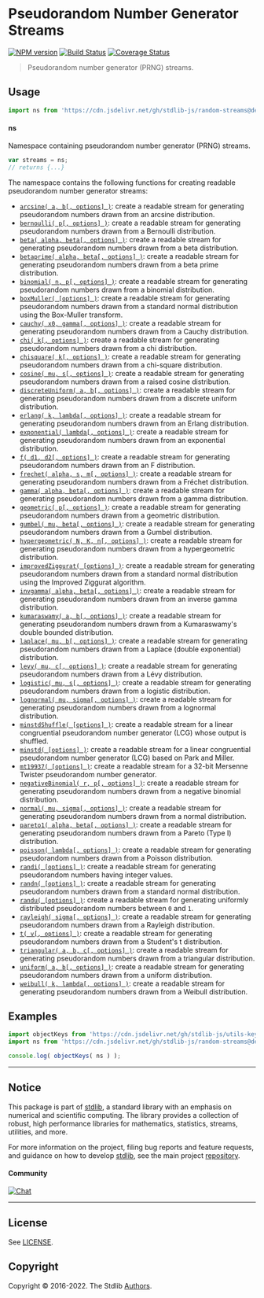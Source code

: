 <!--

@license Apache-2.0

Copyright (c) 2018 The Stdlib Authors.

Licensed under the Apache License, Version 2.0 (the "License");
you may not use this file except in compliance with the License.
You may obtain a copy of the License at

   http://www.apache.org/licenses/LICENSE-2.0

Unless required by applicable law or agreed to in writing, software
distributed under the License is distributed on an "AS IS" BASIS,
WITHOUT WARRANTIES OR CONDITIONS OF ANY KIND, either express or implied.
See the License for the specific language governing permissions and
limitations under the License.

-->

# Pseudorandom Number Generator Streams

[![NPM version][npm-image]][npm-url] [![Build Status][test-image]][test-url] [![Coverage Status][coverage-image]][coverage-url] <!-- [![dependencies][dependencies-image]][dependencies-url] -->

> Pseudorandom number generator (PRNG) streams.



<section class="usage">

## Usage

```javascript
import ns from 'https://cdn.jsdelivr.net/gh/stdlib-js/random-streams@deno/mod.js';
```

#### ns

Namespace containing pseudorandom number generator (PRNG) streams.

```javascript
var streams = ns;
// returns {...}
```

The namespace contains the following functions for creating readable pseudorandom number generator streams:

<!-- <toc pattern="*"> -->

<div class="namespace-toc">

-   <span class="signature">[`arcsine( a, b[, options] )`][@stdlib/random/streams/arcsine]</span><span class="delimiter">: </span><span class="description">create a readable stream for generating pseudorandom numbers drawn from an arcsine distribution.</span>
-   <span class="signature">[`bernoulli( p[, options] )`][@stdlib/random/streams/bernoulli]</span><span class="delimiter">: </span><span class="description">create a readable stream for generating pseudorandom numbers drawn from a Bernoulli distribution.</span>
-   <span class="signature">[`beta( alpha, beta[, options] )`][@stdlib/random/streams/beta]</span><span class="delimiter">: </span><span class="description">create a readable stream for generating pseudorandom numbers drawn from a beta distribution.</span>
-   <span class="signature">[`betaprime( alpha, beta[, options] )`][@stdlib/random/streams/betaprime]</span><span class="delimiter">: </span><span class="description">create a readable stream for generating pseudorandom numbers drawn from a beta prime distribution.</span>
-   <span class="signature">[`binomial( n, p[, options] )`][@stdlib/random/streams/binomial]</span><span class="delimiter">: </span><span class="description">create a readable stream for generating pseudorandom numbers drawn from a binomial distribution.</span>
-   <span class="signature">[`boxMuller( [options] )`][@stdlib/random/streams/box-muller]</span><span class="delimiter">: </span><span class="description">create a readable stream for generating pseudorandom numbers drawn from a standard normal distribution using the Box-Muller transform.</span>
-   <span class="signature">[`cauchy( x0, gamma[, options] )`][@stdlib/random/streams/cauchy]</span><span class="delimiter">: </span><span class="description">create a readable stream for generating pseudorandom numbers drawn from a Cauchy distribution.</span>
-   <span class="signature">[`chi( k[, options] )`][@stdlib/random/streams/chi]</span><span class="delimiter">: </span><span class="description">create a readable stream for generating pseudorandom numbers drawn from a chi distribution.</span>
-   <span class="signature">[`chisquare( k[, options] )`][@stdlib/random/streams/chisquare]</span><span class="delimiter">: </span><span class="description">create a readable stream for generating pseudorandom numbers drawn from a chi-square distribution.</span>
-   <span class="signature">[`cosine( mu, s[, options] )`][@stdlib/random/streams/cosine]</span><span class="delimiter">: </span><span class="description">create a readable stream for generating pseudorandom numbers drawn from a raised cosine distribution.</span>
-   <span class="signature">[`discreteUniform( a, b[, options] )`][@stdlib/random/streams/discrete-uniform]</span><span class="delimiter">: </span><span class="description">create a readable stream for generating pseudorandom numbers drawn from a discrete uniform distribution.</span>
-   <span class="signature">[`erlang( k, lambda[, options] )`][@stdlib/random/streams/erlang]</span><span class="delimiter">: </span><span class="description">create a readable stream for generating pseudorandom numbers drawn from an Erlang distribution.</span>
-   <span class="signature">[`exponential( lambda[, options] )`][@stdlib/random/streams/exponential]</span><span class="delimiter">: </span><span class="description">create a readable stream for generating pseudorandom numbers drawn from an exponential distribution.</span>
-   <span class="signature">[`f( d1, d2[, options] )`][@stdlib/random/streams/f]</span><span class="delimiter">: </span><span class="description">create a readable stream for generating pseudorandom numbers drawn from an F distribution.</span>
-   <span class="signature">[`frechet( alpha, s, m[, options] )`][@stdlib/random/streams/frechet]</span><span class="delimiter">: </span><span class="description">create a readable stream for generating pseudorandom numbers drawn from a Fréchet distribution.</span>
-   <span class="signature">[`gamma( alpha, beta[, options] )`][@stdlib/random/streams/gamma]</span><span class="delimiter">: </span><span class="description">create a readable stream for generating pseudorandom numbers drawn from a gamma distribution.</span>
-   <span class="signature">[`geometric( p[, options] )`][@stdlib/random/streams/geometric]</span><span class="delimiter">: </span><span class="description">create a readable stream for generating pseudorandom numbers drawn from a geometric distribution.</span>
-   <span class="signature">[`gumbel( mu, beta[, options] )`][@stdlib/random/streams/gumbel]</span><span class="delimiter">: </span><span class="description">create a readable stream for generating pseudorandom numbers drawn from a Gumbel distribution.</span>
-   <span class="signature">[`hypergeometric( N, K, n[, options] )`][@stdlib/random/streams/hypergeometric]</span><span class="delimiter">: </span><span class="description">create a readable stream for generating pseudorandom numbers drawn from a hypergeometric distribution.</span>
-   <span class="signature">[`improvedZiggurat( [options] )`][@stdlib/random/streams/improved-ziggurat]</span><span class="delimiter">: </span><span class="description">create a readable stream for generating pseudorandom numbers drawn from a standard normal distribution using the Improved Ziggurat algorithm.</span>
-   <span class="signature">[`invgamma( alpha, beta[, options] )`][@stdlib/random/streams/invgamma]</span><span class="delimiter">: </span><span class="description">create a readable stream for generating pseudorandom numbers drawn from an inverse gamma distribution.</span>
-   <span class="signature">[`kumaraswamy( a, b[, options] )`][@stdlib/random/streams/kumaraswamy]</span><span class="delimiter">: </span><span class="description">create a readable stream for generating pseudorandom numbers drawn from a Kumaraswamy's double bounded distribution.</span>
-   <span class="signature">[`laplace( mu, b[, options] )`][@stdlib/random/streams/laplace]</span><span class="delimiter">: </span><span class="description">create a readable stream for generating pseudorandom numbers drawn from a Laplace (double exponential) distribution.</span>
-   <span class="signature">[`levy( mu, c[, options] )`][@stdlib/random/streams/levy]</span><span class="delimiter">: </span><span class="description">create a readable stream for generating pseudorandom numbers drawn from a Lévy distribution.</span>
-   <span class="signature">[`logistic( mu, s[, options] )`][@stdlib/random/streams/logistic]</span><span class="delimiter">: </span><span class="description">create a readable stream for generating pseudorandom numbers drawn from a logistic distribution.</span>
-   <span class="signature">[`lognormal( mu, sigma[, options] )`][@stdlib/random/streams/lognormal]</span><span class="delimiter">: </span><span class="description">create a readable stream for generating pseudorandom numbers drawn from a lognormal distribution.</span>
-   <span class="signature">[`minstdShuffle( [options] )`][@stdlib/random/streams/minstd-shuffle]</span><span class="delimiter">: </span><span class="description">create a readable stream for a linear congruential pseudorandom number generator (LCG) whose output is shuffled.</span>
-   <span class="signature">[`minstd( [options] )`][@stdlib/random/streams/minstd]</span><span class="delimiter">: </span><span class="description">create a readable stream for a linear congruential pseudorandom number generator (LCG) based on Park and Miller.</span>
-   <span class="signature">[`mt19937( [options] )`][@stdlib/random/streams/mt19937]</span><span class="delimiter">: </span><span class="description">create a readable stream for a 32-bit Mersenne Twister pseudorandom number generator.</span>
-   <span class="signature">[`negativeBinomial( r, p[, options] )`][@stdlib/random/streams/negative-binomial]</span><span class="delimiter">: </span><span class="description">create a readable stream for generating pseudorandom numbers drawn from a negative binomial distribution.</span>
-   <span class="signature">[`normal( mu, sigma[, options] )`][@stdlib/random/streams/normal]</span><span class="delimiter">: </span><span class="description">create a readable stream for generating pseudorandom numbers drawn from a normal distribution.</span>
-   <span class="signature">[`pareto1( alpha, beta[, options] )`][@stdlib/random/streams/pareto-type1]</span><span class="delimiter">: </span><span class="description">create a readable stream for generating pseudorandom numbers drawn from a Pareto (Type I) distribution.</span>
-   <span class="signature">[`poisson( lambda[, options] )`][@stdlib/random/streams/poisson]</span><span class="delimiter">: </span><span class="description">create a readable stream for generating pseudorandom numbers drawn from a Poisson distribution.</span>
-   <span class="signature">[`randi( [options] )`][@stdlib/random/streams/randi]</span><span class="delimiter">: </span><span class="description">create a readable stream for generating pseudorandom numbers having integer values.</span>
-   <span class="signature">[`randn( [options] )`][@stdlib/random/streams/randn]</span><span class="delimiter">: </span><span class="description">create a readable stream for generating pseudorandom numbers drawn from a standard normal distribution.</span>
-   <span class="signature">[`randu( [options] )`][@stdlib/random/streams/randu]</span><span class="delimiter">: </span><span class="description">create a readable stream for generating uniformly distributed pseudorandom numbers between `0` and `1`.</span>
-   <span class="signature">[`rayleigh( sigma[, options] )`][@stdlib/random/streams/rayleigh]</span><span class="delimiter">: </span><span class="description">create a readable stream for generating pseudorandom numbers drawn from a Rayleigh distribution.</span>
-   <span class="signature">[`t( v[, options] )`][@stdlib/random/streams/t]</span><span class="delimiter">: </span><span class="description">create a readable stream for generating pseudorandom numbers drawn from a Student's t distribution.</span>
-   <span class="signature">[`triangular( a, b, c[, options] )`][@stdlib/random/streams/triangular]</span><span class="delimiter">: </span><span class="description">create a readable stream for generating pseudorandom numbers drawn from a triangular distribution.</span>
-   <span class="signature">[`uniform( a, b[, options] )`][@stdlib/random/streams/uniform]</span><span class="delimiter">: </span><span class="description">create a readable stream for generating pseudorandom numbers drawn from a uniform distribution.</span>
-   <span class="signature">[`weibull( k, lambda[, options] )`][@stdlib/random/streams/weibull]</span><span class="delimiter">: </span><span class="description">create a readable stream for generating pseudorandom numbers drawn from a Weibull distribution.</span>

</div>

<!-- </toc> -->

</section>

<!-- /.usage -->

<section class="examples">

## Examples

<!-- TODO: better examples -->

<!-- eslint no-undef: "error" -->

```javascript
import objectKeys from 'https://cdn.jsdelivr.net/gh/stdlib-js/utils-keys@deno/mod.js';
import ns from 'https://cdn.jsdelivr.net/gh/stdlib-js/random-streams@deno/mod.js';

console.log( objectKeys( ns ) );
```

</section>

<!-- /.examples -->

<!-- Section for related `stdlib` packages. Do not manually edit this section, as it is automatically populated. -->

<section class="related">

</section>

<!-- /.related -->

<!-- Section for all links. Make sure to keep an empty line after the `section` element and another before the `/section` close. -->


<section class="main-repo" >

* * *

## Notice

This package is part of [stdlib][stdlib], a standard library with an emphasis on numerical and scientific computing. The library provides a collection of robust, high performance libraries for mathematics, statistics, streams, utilities, and more.

For more information on the project, filing bug reports and feature requests, and guidance on how to develop [stdlib][stdlib], see the main project [repository][stdlib].

#### Community

[![Chat][chat-image]][chat-url]

---

## License

See [LICENSE][stdlib-license].


## Copyright

Copyright &copy; 2016-2022. The Stdlib [Authors][stdlib-authors].

</section>

<!-- /.stdlib -->

<!-- Section for all links. Make sure to keep an empty line after the `section` element and another before the `/section` close. -->

<section class="links">

[npm-image]: http://img.shields.io/npm/v/@stdlib/random-streams.svg
[npm-url]: https://npmjs.org/package/@stdlib/random-streams

[test-image]: https://github.com/stdlib-js/random-streams/actions/workflows/test.yml/badge.svg
[test-url]: https://github.com/stdlib-js/random-streams/actions/workflows/test.yml

[coverage-image]: https://img.shields.io/codecov/c/github/stdlib-js/random-streams/main.svg
[coverage-url]: https://codecov.io/github/stdlib-js/random-streams?branch=main

<!--

[dependencies-image]: https://img.shields.io/david/stdlib-js/random-streams.svg
[dependencies-url]: https://david-dm.org/stdlib-js/random-streams/main

-->

[umd]: https://github.com/umdjs/umd
[es-module]: https://developer.mozilla.org/en-US/docs/Web/JavaScript/Guide/Modules

[deno-url]: https://github.com/stdlib-js/random-streams/tree/deno
[umd-url]: https://github.com/stdlib-js/random-streams/tree/umd
[esm-url]: https://github.com/stdlib-js/random-streams/tree/esm

[chat-image]: https://img.shields.io/gitter/room/stdlib-js/stdlib.svg
[chat-url]: https://gitter.im/stdlib-js/stdlib/

[stdlib]: https://github.com/stdlib-js/stdlib

[stdlib-authors]: https://github.com/stdlib-js/stdlib/graphs/contributors

[stdlib-license]: https://raw.githubusercontent.com/stdlib-js/random-streams/main/LICENSE

<!-- <toc-links> -->

[@stdlib/random/streams/arcsine]: https://github.com/stdlib-js/random-streams-arcsine/tree/deno

[@stdlib/random/streams/bernoulli]: https://github.com/stdlib-js/random-streams-bernoulli/tree/deno

[@stdlib/random/streams/beta]: https://github.com/stdlib-js/random-streams-beta/tree/deno

[@stdlib/random/streams/betaprime]: https://github.com/stdlib-js/random-streams-betaprime/tree/deno

[@stdlib/random/streams/binomial]: https://github.com/stdlib-js/random-streams-binomial/tree/deno

[@stdlib/random/streams/box-muller]: https://github.com/stdlib-js/random-streams-box-muller/tree/deno

[@stdlib/random/streams/cauchy]: https://github.com/stdlib-js/random-streams-cauchy/tree/deno

[@stdlib/random/streams/chi]: https://github.com/stdlib-js/random-streams-chi/tree/deno

[@stdlib/random/streams/chisquare]: https://github.com/stdlib-js/random-streams-chisquare/tree/deno

[@stdlib/random/streams/cosine]: https://github.com/stdlib-js/random-streams-cosine/tree/deno

[@stdlib/random/streams/discrete-uniform]: https://github.com/stdlib-js/random-streams-discrete-uniform/tree/deno

[@stdlib/random/streams/erlang]: https://github.com/stdlib-js/random-streams-erlang/tree/deno

[@stdlib/random/streams/exponential]: https://github.com/stdlib-js/random-streams-exponential/tree/deno

[@stdlib/random/streams/f]: https://github.com/stdlib-js/random-streams-f/tree/deno

[@stdlib/random/streams/frechet]: https://github.com/stdlib-js/random-streams-frechet/tree/deno

[@stdlib/random/streams/gamma]: https://github.com/stdlib-js/random-streams-gamma/tree/deno

[@stdlib/random/streams/geometric]: https://github.com/stdlib-js/random-streams-geometric/tree/deno

[@stdlib/random/streams/gumbel]: https://github.com/stdlib-js/random-streams-gumbel/tree/deno

[@stdlib/random/streams/hypergeometric]: https://github.com/stdlib-js/random-streams-hypergeometric/tree/deno

[@stdlib/random/streams/improved-ziggurat]: https://github.com/stdlib-js/random-streams-improved-ziggurat/tree/deno

[@stdlib/random/streams/invgamma]: https://github.com/stdlib-js/random-streams-invgamma/tree/deno

[@stdlib/random/streams/kumaraswamy]: https://github.com/stdlib-js/random-streams-kumaraswamy/tree/deno

[@stdlib/random/streams/laplace]: https://github.com/stdlib-js/random-streams-laplace/tree/deno

[@stdlib/random/streams/levy]: https://github.com/stdlib-js/random-streams-levy/tree/deno

[@stdlib/random/streams/logistic]: https://github.com/stdlib-js/random-streams-logistic/tree/deno

[@stdlib/random/streams/lognormal]: https://github.com/stdlib-js/random-streams-lognormal/tree/deno

[@stdlib/random/streams/minstd-shuffle]: https://github.com/stdlib-js/random-streams-minstd-shuffle/tree/deno

[@stdlib/random/streams/minstd]: https://github.com/stdlib-js/random-streams-minstd/tree/deno

[@stdlib/random/streams/mt19937]: https://github.com/stdlib-js/random-streams-mt19937/tree/deno

[@stdlib/random/streams/negative-binomial]: https://github.com/stdlib-js/random-streams-negative-binomial/tree/deno

[@stdlib/random/streams/normal]: https://github.com/stdlib-js/random-streams-normal/tree/deno

[@stdlib/random/streams/pareto-type1]: https://github.com/stdlib-js/random-streams-pareto-type1/tree/deno

[@stdlib/random/streams/poisson]: https://github.com/stdlib-js/random-streams-poisson/tree/deno

[@stdlib/random/streams/randi]: https://github.com/stdlib-js/random-streams-randi/tree/deno

[@stdlib/random/streams/randn]: https://github.com/stdlib-js/random-streams-randn/tree/deno

[@stdlib/random/streams/randu]: https://github.com/stdlib-js/random-streams-randu/tree/deno

[@stdlib/random/streams/rayleigh]: https://github.com/stdlib-js/random-streams-rayleigh/tree/deno

[@stdlib/random/streams/t]: https://github.com/stdlib-js/random-streams-t/tree/deno

[@stdlib/random/streams/triangular]: https://github.com/stdlib-js/random-streams-triangular/tree/deno

[@stdlib/random/streams/uniform]: https://github.com/stdlib-js/random-streams-uniform/tree/deno

[@stdlib/random/streams/weibull]: https://github.com/stdlib-js/random-streams-weibull/tree/deno

<!-- </toc-links> -->

</section>

<!-- /.links -->
